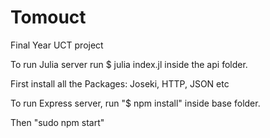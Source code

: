 # Tomouct
Final Year UCT project

To run Julia server run $ julia index.jl inside the api folder.
 
First install all the Packages: Joseki, HTTP, JSON etc 

To run Express server, run "$ npm install" inside base folder.

Then "sudo npm start"
